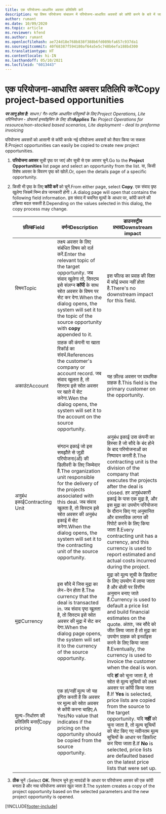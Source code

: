 ```yaml
---
title: एक परियोजना-आधारित अवसर प्रतिलिपि करें
description: यह विषय परियोजना संचालन में परियोजना-आधारित अवसरों को कॉपी करने के बारे में जानकारी प्रदान करता है.
author: rumant
ms.date: 10/09/2020
ms.topic: article
ms.reviewer: kfend
ms.author: rumant
ms.openlocfilehash: ae724d18e768b838f388b6fd089bfa657c937da1
ms.sourcegitcommit: 40f68387f594180af64a5e5c748b6efa188bd300
ms.translationtype: HT
ms.contentlocale: hi-IN
ms.lasthandoff: 05/10/2021
ms.locfileid: "6013443"
---
```

# <a name="copy-project-based-opportunities"></a><span data-ttu-id="99e37-103">एक परियोजना-आधारित अवसर प्रतिलिपि करें</span><span class="sxs-lookup"><span data-stu-id="99e37-103">Copy project-based opportunities</span></span>

<span data-ttu-id="99e37-104">_**पर लागू होता है:** साधन / गैर-स्टॉक आधारित परिदृश्यों के लिए Project Operations, Lite परिनियोजन - प्रोफार्मा इनवॉइसिंग के लिए डील_</span><span class="sxs-lookup"><span data-stu-id="99e37-104">_**Applies To:** Project Operations for resource/non-stocked based scenarios, Lite deployment - deal to proforma invoicing_</span></span>


<span data-ttu-id="99e37-105">परियोजना अवसरों को आसानी से कॉपी करके नई परियोजना अवसरों को तैयार किया जा सकता है.</span><span class="sxs-lookup"><span data-stu-id="99e37-105">Project opportunities can easily be copied to create new project opportunities.</span></span> 

1. <span data-ttu-id="99e37-106">**परियोजना अवसर** सूची पृष्ठ पर जाएं और सूची से एक अवसर चुनें.</span><span class="sxs-lookup"><span data-stu-id="99e37-106">Go to the **Project Opportunities** list page and select an opportunity from the list.</span></span> <span data-ttu-id="99e37-107">या, किसी विशेष अवसर के विवरण पृष्ठ को खोलें.</span><span class="sxs-lookup"><span data-stu-id="99e37-107">Or, open the details page of a specific opportunity.</span></span> 
2. <span data-ttu-id="99e37-108">किसी भी पृष्ठ के लिए **कॉपी करें** को चुनें.</span><span class="sxs-lookup"><span data-stu-id="99e37-108">From either page, select **Copy**.</span></span> <span data-ttu-id="99e37-109">एक संवाद पृष्ठ खुलेगा जिसमें निम्न क्षेत्र जानकारी होगी।.</span><span class="sxs-lookup"><span data-stu-id="99e37-109">A dialog page will open that contains the following field information.</span></span> <span data-ttu-id="99e37-110">इस संवाद में चयनित मूल्यों के आधार पर, कॉपी करने की प्रक्रिया बदल सकती है.</span><span class="sxs-lookup"><span data-stu-id="99e37-110">Depending on the values selected in this dialog, the copy process may change.</span></span>

    | <span data-ttu-id="99e37-111">**फ़ील्ड**</span><span class="sxs-lookup"><span data-stu-id="99e37-111">**Field**</span></span> | <span data-ttu-id="99e37-112">**वर्णन**</span><span class="sxs-lookup"><span data-stu-id="99e37-112">**Description**</span></span> | <span data-ttu-id="99e37-113">**डाउनस्ट्रीम प्रभाव**</span><span class="sxs-lookup"><span data-stu-id="99e37-113">**Downstream impact**</span></span> |
    | --- | --- | --- |
    | <span data-ttu-id="99e37-114">विषय</span><span class="sxs-lookup"><span data-stu-id="99e37-114">Topic</span></span> | <span data-ttu-id="99e37-115">लक्ष्य अवसर के लिए संबंधित विषय को दर्ज़ करें.</span><span class="sxs-lookup"><span data-stu-id="99e37-115">Enter the relevant topic of the target opportunity.</span></span> <span data-ttu-id="99e37-116">जब संवाद खुलेगा तो, सिस्टम इसे संलग्न **कॉपी** के साथ स्रोत अवसर के विषय पर सेट कर देगा.</span><span class="sxs-lookup"><span data-stu-id="99e37-116">When the dialog opens, the system will set it to the topic of the source opportunity with **copy** appended to it.</span></span> | <span data-ttu-id="99e37-117">इस फील्ड का प्रवाह की दिशा में कोई प्रभाव नहीं होता है.</span><span class="sxs-lookup"><span data-stu-id="99e37-117">There's no downstream impact for this field.</span></span> |
    | <span data-ttu-id="99e37-118">अकाउंट</span><span class="sxs-lookup"><span data-stu-id="99e37-118">Account</span></span> | <span data-ttu-id="99e37-119">ग्राहक की कंपनी या खाता रिकॉर्ड का संदर्भ.</span><span class="sxs-lookup"><span data-stu-id="99e37-119">References the customer's company or account record.</span></span> <span data-ttu-id="99e37-120">जब संवाद खुलता है, तो सिस्टम इसे स्रोत अवसर पर खाते में सेट करेगा.</span><span class="sxs-lookup"><span data-stu-id="99e37-120">Wen the dialog opens, the system will set it to the account on the source opportunity.</span></span> | <span data-ttu-id="99e37-121">यह फ़ील्ड अवसर पर प्राथमिक ग्राहक है.</span><span class="sxs-lookup"><span data-stu-id="99e37-121">This field is the primary customer on the opportunity.</span></span> |
    | <span data-ttu-id="99e37-122">अनुबंध इकाई</span><span class="sxs-lookup"><span data-stu-id="99e37-122">Contracting Unit</span></span> | <span data-ttu-id="99e37-123">संगठन इकाई जो इस समझौते से जुड़ी परियोजना(ओं) की डिलीवरी के लिए जिम्मेदार है.</span><span class="sxs-lookup"><span data-stu-id="99e37-123">The organization unit responsible for the delivery of the projects associated with this deal.</span></span> <span data-ttu-id="99e37-124">जब संवाद खुलता है, तो सिस्टम इसे स्रोत अवसर की अनुबंध इकाई में सेट करेगा.</span><span class="sxs-lookup"><span data-stu-id="99e37-124">When the dialog opens, the system will set it to the contracting unit of the source opportunity.</span></span> | <span data-ttu-id="99e37-125">अनुबंध इकाई उस कंपनी का हिस्सा है जो सौदे के बंद होने के बाद परियोजनाओं का निष्पादन करती है.</span><span class="sxs-lookup"><span data-stu-id="99e37-125">The contracting unit is the division of the company that executes the projects after the deal is closed.</span></span> <span data-ttu-id="99e37-126">हर अनुबंधकारी इकाई के पास एक मुद्रा है, और इस मुद्रा का उपयोग परियोजना के दौरान किए गए अनुमानित और वास्तविक लागत की रिपोर्ट करने के लिए किया जाता है.</span><span class="sxs-lookup"><span data-stu-id="99e37-126">Every contracting unit has a currency, and this currency is used to report estimated and actual costs incurred during the project.</span></span> |
    | <span data-ttu-id="99e37-127">मुद्रा</span><span class="sxs-lookup"><span data-stu-id="99e37-127">Currency</span></span> | <span data-ttu-id="99e37-128">इस सौदे में जिस मुद्रा का लेन-देन होता है.</span><span class="sxs-lookup"><span data-stu-id="99e37-128">The currency that the deal is transacted in.</span></span> <span data-ttu-id="99e37-129">जब संवाद पृष्ठ खुलता है, तो सिस्टम इसे स्रोत अवसर की मुद्रा में सेट कर देगा.</span><span class="sxs-lookup"><span data-stu-id="99e37-129">When the dialog page opens, the system will set it to the currency of the source opportunity.</span></span> | <span data-ttu-id="99e37-130">मुद्रा को मूल्य सूची के डिफ़ॉल्ट के लिए उपयोग में लाया जाता है और बोली पर वित्तीय अनुमान बनाए जाते हैं.</span><span class="sxs-lookup"><span data-stu-id="99e37-130">Currency is used to default a price list and build financial estimates on the quote.</span></span> <span data-ttu-id="99e37-131">अंततः, जब सौदे को जीत लिया जाता है तो मुद्रा का उपयोग ग्राहक को इनवॉइस करने के लिए किया जाता है.</span><span class="sxs-lookup"><span data-stu-id="99e37-131">Eventually, the currency is used to invoice the customer when the deal is won.</span></span> |
    | <span data-ttu-id="99e37-132">मूल्य-निर्धारण की प्रतिलिपि बनाएँ</span><span class="sxs-lookup"><span data-stu-id="99e37-132">Copy pricing</span></span> | <span data-ttu-id="99e37-133">एक हां/नहीं मूल्य जो यह इंगित करती है कि अवसर पर मूल्य को स्रोत अवसर से कॉपी करना चाहिए.</span><span class="sxs-lookup"><span data-stu-id="99e37-133">A Yes/No value that indicates if the pricing on the opportunity should be copied from the source opportunity.</span></span> | <span data-ttu-id="99e37-134">यदि **हां** को चुना जाता है, तो स्रोत से मूल्य सूचियों को लक्ष्य अवसर पर कॉपी किया जाता है.</span><span class="sxs-lookup"><span data-stu-id="99e37-134">If **Yes** is selected, price lists are copied from the source to the target opportunity.</span></span> <span data-ttu-id="99e37-135">यदि **नहीं** को चुना जाता है, तो मूल्य सूचियों को सेट किए गए नवीनतम मूल्य सूचियों के आधार पर डिफ़ॉल्ट कर दिया जाता है.</span><span class="sxs-lookup"><span data-stu-id="99e37-135">If **No** is selected, price lists are defaulted based on the latest price lists that were set up.</span></span> |

3. <span data-ttu-id="99e37-136">**ठीक** चुनें।</span><span class="sxs-lookup"><span data-stu-id="99e37-136">Select **OK**.</span></span> <span data-ttu-id="99e37-137">सिस्टम चुने हुए मापदंडों के आधार पर परियोजना अवसर की एक कॉपी बनाता है और नया परियोजना अवसर खुल जाता है.</span><span class="sxs-lookup"><span data-stu-id="99e37-137">The system creates a copy of the project opportunity based on the selected parameters and the new project opportunity is opened.</span></span>


[!INCLUDE[footer-include](../includes/footer-banner.md)]